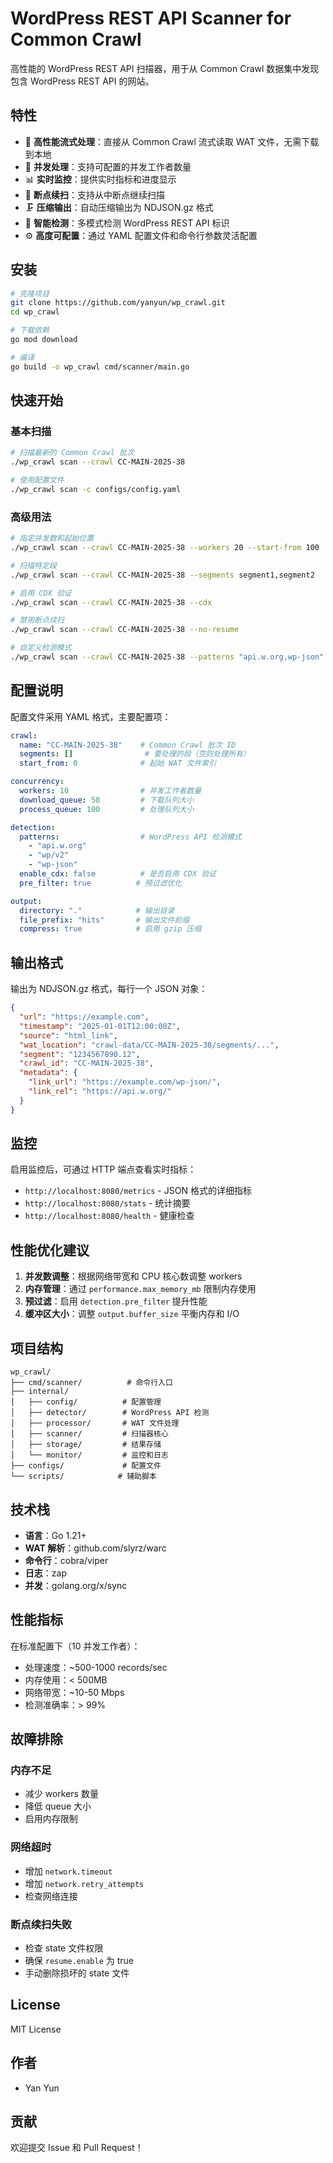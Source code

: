 # WordPress REST API Scanner for Common Crawl

高性能的 WordPress REST API 扫描器，用于从 Common Crawl 数据集中发现包含 WordPress REST API 的网站。

## 特性

- 🚀 **高性能流式处理**：直接从 Common Crawl 流式读取 WAT 文件，无需下载到本地
- 🔄 **并发处理**：支持可配置的并发工作者数量
- 📊 **实时监控**：提供实时指标和进度显示
- 💾 **断点续扫**：支持从中断点继续扫描
- 🗜️ **压缩输出**：自动压缩输出为 NDJSON.gz 格式
- 🎯 **智能检测**：多模式检测 WordPress REST API 标识
- ⚙️ **高度可配置**：通过 YAML 配置文件和命令行参数灵活配置

## 安装

```bash
# 克隆项目
git clone https://github.com/yanyun/wp_crawl.git
cd wp_crawl

# 下载依赖
go mod download

# 编译
go build -o wp_crawl cmd/scanner/main.go
```

## 快速开始

### 基本扫描

```bash
# 扫描最新的 Common Crawl 批次
./wp_crawl scan --crawl CC-MAIN-2025-38

# 使用配置文件
./wp_crawl scan -c configs/config.yaml
```

### 高级用法

```bash
# 指定并发数和起始位置
./wp_crawl scan --crawl CC-MAIN-2025-38 --workers 20 --start-from 100

# 扫描特定段
./wp_crawl scan --crawl CC-MAIN-2025-38 --segments segment1,segment2

# 启用 CDX 验证
./wp_crawl scan --crawl CC-MAIN-2025-38 --cdx

# 禁用断点续扫
./wp_crawl scan --crawl CC-MAIN-2025-38 --no-resume

# 自定义检测模式
./wp_crawl scan --crawl CC-MAIN-2025-38 --patterns "api.w.org,wp-json"
```

## 配置说明

配置文件采用 YAML 格式，主要配置项：

```yaml
crawl:
  name: "CC-MAIN-2025-38"    # Common Crawl 批次 ID
  segments: []                # 要处理的段（空则处理所有）
  start_from: 0              # 起始 WAT 文件索引

concurrency:
  workers: 10                # 并发工作者数量
  download_queue: 50         # 下载队列大小
  process_queue: 100         # 处理队列大小

detection:
  patterns:                  # WordPress API 检测模式
    - "api.w.org"
    - "wp/v2"
    - "wp-json"
  enable_cdx: false          # 是否启用 CDX 验证
  pre_filter: true          # 预过滤优化

output:
  directory: "."            # 输出目录
  file_prefix: "hits"       # 输出文件前缀
  compress: true            # 启用 gzip 压缩
```

## 输出格式

输出为 NDJSON.gz 格式，每行一个 JSON 对象：

```json
{
  "url": "https://example.com",
  "timestamp": "2025-01-01T12:00:00Z",
  "source": "html_link",
  "wat_location": "crawl-data/CC-MAIN-2025-38/segments/...",
  "segment": "1234567890.12",
  "crawl_id": "CC-MAIN-2025-38",
  "metadata": {
    "link_url": "https://example.com/wp-json/",
    "link_rel": "https://api.w.org/"
  }
}
```

## 监控

启用监控后，可通过 HTTP 端点查看实时指标：

- `http://localhost:8080/metrics` - JSON 格式的详细指标
- `http://localhost:8080/stats` - 统计摘要
- `http://localhost:8080/health` - 健康检查

## 性能优化建议

1. **并发数调整**：根据网络带宽和 CPU 核心数调整 workers
2. **内存管理**：通过 `performance.max_memory_mb` 限制内存使用
3. **预过滤**：启用 `detection.pre_filter` 提升性能
4. **缓冲区大小**：调整 `output.buffer_size` 平衡内存和 I/O

## 项目结构

```
wp_crawl/
├── cmd/scanner/          # 命令行入口
├── internal/
│   ├── config/          # 配置管理
│   ├── detector/        # WordPress API 检测
│   ├── processor/       # WAT 文件处理
│   ├── scanner/         # 扫描器核心
│   ├── storage/         # 结果存储
│   └── monitor/         # 监控和日志
├── configs/             # 配置文件
└── scripts/            # 辅助脚本
```

## 技术栈

- **语言**：Go 1.21+
- **WAT 解析**：github.com/slyrz/warc
- **命令行**：cobra/viper
- **日志**：zap
- **并发**：golang.org/x/sync

## 性能指标

在标准配置下（10 并发工作者）：

- 处理速度：~500-1000 records/sec
- 内存使用：< 500MB
- 网络带宽：~10-50 Mbps
- 检测准确率：> 99%

## 故障排除

### 内存不足
- 减少 workers 数量
- 降低 queue 大小
- 启用内存限制

### 网络超时
- 增加 `network.timeout`
- 增加 `network.retry_attempts`
- 检查网络连接

### 断点续扫失败
- 检查 state 文件权限
- 确保 `resume.enable` 为 true
- 手动删除损坏的 state 文件

## License

MIT License

## 作者

- Yan Yun

## 贡献

欢迎提交 Issue 和 Pull Request！